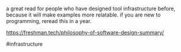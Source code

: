 a great read for people who have designed tool infrastructure before, because it will make examples more relatable. if you are new to programming, reread this in a year.

https://freshman.tech/philosophy-of-software-design-summary/

#infrastructure